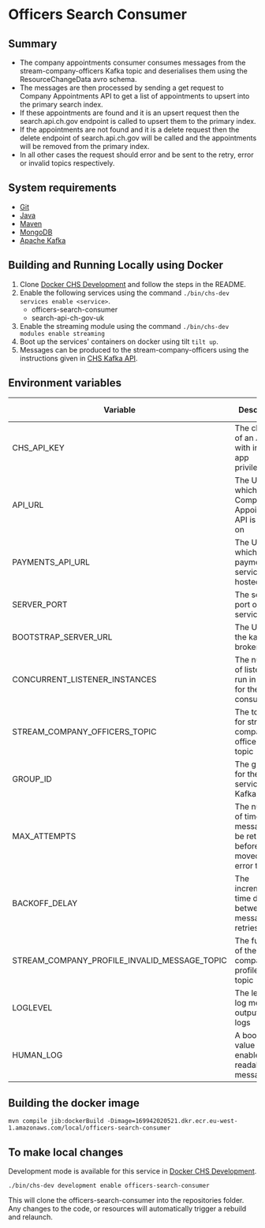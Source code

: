 # Officers Search Consumer

## Summary

* The company appointments consumer consumes messages from the stream-company-officers Kafka topic and deserialises them
  using the ResourceChangeData avro schema. 
* The messages are then processed by sending a get request to Company Appointments API 
  to get a list of appointments to upsert into the primary search index. 
* If these appointments are found and it is an upsert request then the search.api.ch.gov endpoint is called to upsert 
  them to the primary index. 
* If the appointments are not found and it is a delete request then the delete endpoint of search.api.ch.gov will be 
  called and the appointments will be removed from the primary index. 
* In all other cases the request should error and be sent to the retry, error or invalid topics respectively.

## System requirements

* [Git](https://git-scm.com/downloads)
* [Java](http://www.oracle.com/technetwork/java/javase/downloads)
* [Maven](https://maven.apache.org/download.cgi)
* [MongoDB](https://www.mongodb.com/)
* [Apache Kafka](https://kafka.apache.org/)

## Building and Running Locally using Docker

1. Clone [Docker CHS Development](https://github.com/companieshouse/docker-chs-development) and follow the steps in the
   README.
2. Enable the following services using the command `./bin/chs-dev services enable <service>`.
    * officers-search-consumer
    * search-api-ch-gov-uk
3. Enable the streaming module using the command `./bin/chs-dev modules enable streaming`
4. Boot up the services' containers on docker using tilt `tilt up`.
5. Messages can be produced to the stream-company-officers using the instructions given in
   [CHS Kafka API](https://github.com/companieshouse/chs-kafka-api).

## Environment variables

| Variable                                      | Description                                                                         | Example (from docker-chs-development)                    |
|-----------------------------------------------|-------------------------------------------------------------------------------------|----------------------------------------------------------|
| CHS_API_KEY                                   | The client ID of an API key with internal app privileges                            | abc123def456ghi789                                       |
| API_URL                                       | The URL which the Company Appointments API is hosted on                             | http://api.chs.local:4001                                |
| PAYMENTS_API_URL                              | The URL which the payments service is hosted on                                     | http://api-payments.chs.local:4001                       |
| SERVER_PORT                                   | The server port of this service                                                     | 9090                                                     |
| BOOTSTRAP_SERVER_URL                          | The URL to the kafka broker                                                         | kafka:9092                                               |
| CONCURRENT_LISTENER_INSTANCES                 | The number of listeners run in parallel for the consumer                            | 1                                                        |
| STREAM_COMPANY_OFFICERS_TOPIC                 | The topic ID for stream company officers kafka topic                                | stream-company-officers                                  |
| GROUP_ID                                      | The group ID for the services Kafka topics                                          | officers-search-consumer                                 |
| MAX_ATTEMPTS                                  | The number of times a message will be retried before being moved to the error topic | 5                                                        |
| BACKOFF_DELAY                                 | The incremental time delay between message retries                                  | 100                                                      |
| STREAM_COMPANY_PROFILE_INVALID_MESSAGE_TOPIC  | The full name of the stream company profile invalid topic                           | stream-company-officers-officers-search-consumer-invalid |
| LOGLEVEL                                      | The level of log messages output to the logs                                        | debug                                                    |
| HUMAN_LOG                                     | A boolean value to enable more readable log messages                                | 1                                                        |

## Building the docker image

    mvn compile jib:dockerBuild -Dimage=169942020521.dkr.ecr.eu-west-1.amazonaws.com/local/officers-search-consumer

## To make local changes

Development mode is available for this service
in [Docker CHS Development](https://github.com/companieshouse/docker-chs-development).

    ./bin/chs-dev development enable officers-search-consumer

This will clone the officers-search-consumer into the repositories folder. Any changes to the code, or resources will
automatically trigger a rebuild and relaunch.